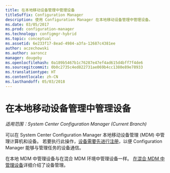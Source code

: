 ```yaml
---
title: 在本地移动设备管理中管理设备
titleSuffix: Configuration Manager
description: 使用 Configuration Manager 在本地移动设备管理中管理设备。
ms.date: 03/05/2017
ms.prod: configuration-manager
ms.technology: configmgr-hybrid
ms.topic: conceptual
ms.assetid: 6e233f17-8ead-4984-a3fa-12687c4381ee
author: aczechowski
ms.author: aaroncz
manager: dougeby
ms.openlocfilehash: 0a189b5467b1c76287e47ef4ad615d4bff7f4de6
ms.sourcegitcommit: 0b0c2735c4ed822731ae069b4cc1380e89e78933
ms.translationtype: HT
ms.contentlocale: zh-CN
ms.lasthandoff: 05/03/2018
---
```

# <a name="manage-devices-for-on-premises-mobile-device-management"></a>在本地移动设备管理中管理设备

*适用范围：System Center Configuration Manager (Current Branch)*

可以在 System Center Configuration Manager 本地移动设备管理 (MDM) 中管理计算机和设备。 若要执行此操作，[设备需要先进行注册](enroll-devices-on-premises-mdm.md)，以便 Configuration Manager 能够与管理任务的设备通信。

在本地 MDM 中管理设备与在混合 MDM 环境中管理设备一样。 [在混合 MDM 中管理设备](wipe-lock-reset-devices.md)详细介绍了设备管理。
